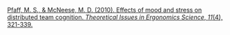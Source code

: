 
[Pfaff, M. S., & McNeese, M. D. (2010). Effects of mood and stress on distributed team cognition. _Theoretical Issues in Ergonomics Science_, _11_(4), 321-339.](https://d1wqtxts1xzle7.cloudfront.net/42855410/Effects_of_mood_and_stress_on_distribute20160219-3599-1xcu9x9-libre.pdf?1455933749=&response-content-disposition=inline%3B+filename%3DEffects_of_mood_and_stress_on_distribute.pdf&Expires=1732050441&Signature=CHE8fCvbki9n07CTtIcHPRrH3qmLEzhYuaffVRU4OGbrI~A7I2I17Nnnta-SSYf0i-0gE1Ml-V36AmO6mN-1zkSs9OuZx2eRuVWL3iqjTzD7jbMt1vvjdPpY~383~M6Wu1i9C~Zk5wv5zEsdqSEPIB5a3CtzXXjDvxC~xSV-yhJetpdlnIAsQH6-NY5C9ZrVxlS~U3zaGi3u-0uE5RlB1A~gkbJK2M~zWsungHOWRopggRyFVAayz~bCHmucFeJMfBNjExVfrlosuYmFpz0qAgUMrbqlsfUHvUIGyPbZjmxICkJ0HkpEkYmR-XnKL-WpV~GItyFlCnYcBaAf9pHN-g__&Key-Pair-Id=APKAJLOHF5GGSLRBV4ZA)